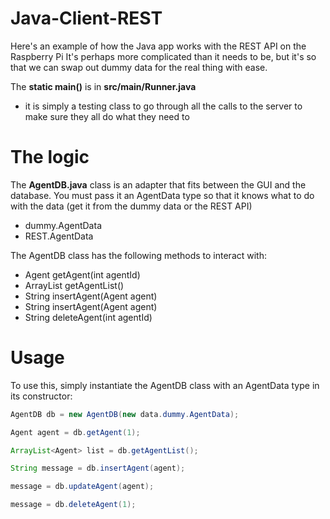 # Java-Client-REST

Here's an example of how the Java app works with the REST API on the Raspberry Pi
It's perhaps more complicated than it needs to be, but it's so that we can swap out dummy data for the real thing with ease.


The **static main()** is in **src/main/Runner.java**
- it is simply a testing class to go through all the calls to the server to make sure they all do what they need to

# The logic

The **AgentDB.java** class is an adapter that fits between the GUI and the database. 
You must pass it an AgentData type so that it knows what to do with the data (get it from the dummy data or the REST API)
- dummy.AgentData
- REST.AgentData

The AgentDB class has the following methods to interact with:
- Agent getAgent(int agentId)
- ArrayList<Agent> getAgentList()
- String insertAgent(Agent agent)
- String insertAgent(Agent agent)
- String deleteAgent(int agentId)

# Usage

To use this, simply instantiate the AgentDB class with an AgentData type in its constructor:
```java
AgentDB db = new AgentDB(new data.dummy.AgentData);

Agent agent = db.getAgent(1);

ArrayList<Agent> list = db.getAgentList();

String message = db.insertAgent(agent);

message = db.updateAgent(agent);

message = db.deleteAgent(1);
